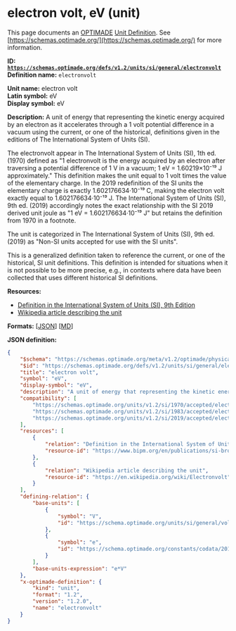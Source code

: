 # electron volt, eV (unit)

This page documents an [OPTIMADE](https://www.optimade.org/) [Unit Definition](https://schemas.optimade.org/#definitions). See [https://schemas.optimade.org/](https://schemas.optimade.org/) for more information.

**ID: [`https://schemas.optimade.org/defs/v1.2/units/si/general/electronvolt`](https://schemas.optimade.org/defs/v1.2/units/si/general/electronvolt.md)**  
**Definition name:** `electronvolt`

**Unit name:** electron volt  
**Latin symbol:** eV  
**Display symbol:** eV  
  
**Description:** A unit of energy that representing the kinetic energy acquired by an electron as it accelerates through a 1 volt potential difference in a vacuum using the current, or one of the historical, definitions given in the editions of The International System of Units (SI).

The electronvolt appear in The International System of Units (SI), 1th ed. (1970) defined as "1 electronvolt is the energy acquired by an electron after traversing a potential difference of 1 V in a vacuum; 1 eV = 1.60219×10⁻¹⁹ J approximately."
This definition makes the unit equal to 1 volt times the value of the elementary charge.
In the 2019 redefinition of the SI units the elementary charge is exactly 1.602176634·10⁻¹⁹ C, making the electron volt exactly equal to 1.602176634·10⁻¹⁹ J.
The International System of Units (SI), 9th ed. (2019) accordingly notes the exact relationship with the SI 2019 derived unit joule as "1 eV = 1.602176634·10⁻¹⁹ J" but retains the definition from 1970 in a footnote.

The unit is categorized in The International System of Units (SI), 9th ed. (2019) as "Non-SI units accepted for use with the SI units".

This is a generalized definition taken to reference the current, or one of the historical, SI unit definitions.
This definition is intended for situations when it is not possible to be more precise, e.g., in contexts where data have been collected that uses different historical SI definitions.

**Resources:**

- [Definition in the International System of Units (SI), 9th Edition](https://www.bipm.org/en/publications/si-brochure)
- [Wikipedia article describing the unit](https://en.wikipedia.org/wiki/Electronvolt)


**Formats:** [[JSON](electronvolt.json)] [[MD](electronvolt.md)]

**JSON definition:**

``` json
{
    "$schema": "https://schemas.optimade.org/meta/v1.2/optimade/physical_unit_definition.md",
    "$id": "https://schemas.optimade.org/defs/v1.2/units/si/general/electronvolt",
    "title": "electron volt",
    "symbol": "eV",
    "display-symbol": "eV",
    "description": "A unit of energy that representing the kinetic energy acquired by an electron as it accelerates through a 1 volt potential difference in a vacuum using the current, or one of the historical, definitions given in the editions of The International System of Units (SI).\n\nThe electronvolt appear in The International System of Units (SI), 1th ed. (1970) defined as \"1 electronvolt is the energy acquired by an electron after traversing a potential difference of 1 V in a vacuum; 1 eV = 1.60219\u00d710\u207b\u00b9\u2079 J approximately.\"\nThis definition makes the unit equal to 1 volt times the value of the elementary charge.\nIn the 2019 redefinition of the SI units the elementary charge is exactly 1.602176634\u00b710\u207b\u00b9\u2079 C, making the electron volt exactly equal to 1.602176634\u00b710\u207b\u00b9\u2079 J.\nThe International System of Units (SI), 9th ed. (2019) accordingly notes the exact relationship with the SI 2019 derived unit joule as \"1 eV = 1.602176634\u00b710\u207b\u00b9\u2079 J\" but retains the definition from 1970 in a footnote.\n\nThe unit is categorized in The International System of Units (SI), 9th ed. (2019) as \"Non-SI units accepted for use with the SI units\".\n\nThis is a generalized definition taken to reference the current, or one of the historical, SI unit definitions.\nThis definition is intended for situations when it is not possible to be more precise, e.g., in contexts where data have been collected that uses different historical SI definitions.",
    "compatibility": [
        "https://schemas.optimade.org/units/v1.2/si/1970/accepted/electronvolt",
        "https://schemas.optimade.org/units/v1.2/si/1983/accepted/electronvolt",
        "https://schemas.optimade.org/units/v1.2/si/2019/accepted/electronvolt"
    ],
    "resources": [
        {
            "relation": "Definition in the International System of Units (SI), 9th Edition",
            "resource-id": "https://www.bipm.org/en/publications/si-brochure"
        },
        {
            "relation": "Wikipedia article describing the unit",
            "resource-id": "https://en.wikipedia.org/wiki/Electronvolt"
        }
    ],
    "defining-relation": {
        "base-units": [
            {
                "symbol": "V",
                "id": "https://schema.optimade.org/units/si/general/volt"
            },
            {
                "symbol": "e",
                "id": "https://schema.optimade.org/constants/codata/2018/electromagnetic/elementarycharge"
            }
        ],
        "base-units-expression": "e*V"
    },
    "x-optimade-definition": {
        "kind": "unit",
        "format": "1.2",
        "version": "1.2.0",
        "name": "electronvolt"
    }
}
```